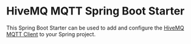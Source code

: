 # HiveMQ MQTT Spring Boot Starter

This Spring Boot Starter can be used to add and configure the [HiveMQ MQTT Client](https://github.com/hivemq/hivemq-mqtt-client) to your Spring project.
